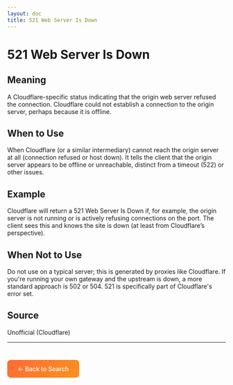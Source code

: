 ```yaml
---
layout: doc
title: 521 Web Server Is Down
---
```


# 521 Web Server Is Down

## Meaning

A Cloudflare-specific status indicating that the origin web server refused the connection. Cloudflare could not establish a connection to the origin server, perhaps because it is offline.

## When to Use

When Cloudflare (or a similar intermediary) cannot reach the origin server at all (connection refused or host down). It tells the client that the origin server appears to be offline or unreachable, distinct from a timeout (522) or other issues.

## Example

Cloudflare will return a 521 Web Server Is Down if, for example, the origin server is not running or is actively refusing connections on the port. The client sees this and knows the site is down (at least from Cloudflare’s perspective).

## When Not to Use

Do not use on a typical server; this is generated by proxies like Cloudflare. If you're running your own gateway and the upstream is down, a more standard approach is 502 or 504. 521 is specifically part of Cloudflare's error set.

## Source

Unofficial (Cloudflare)

---

<div style="margin-top: 40px;">
  <a href="/" style="display: inline-block; padding: 12px 24px; background: linear-gradient(135deg, #ff6b35, #f7931e); color: white; text-decoration: none; border-radius: 8px; font-weight: 500;">← Back to Search</a>
</div>
